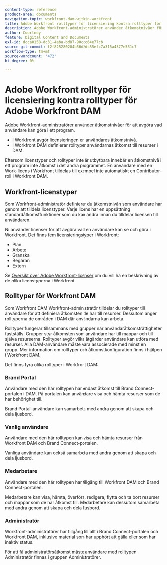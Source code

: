 ```yaml
---
content-type: reference
product-area: documents
navigation-topic: workfront-dam-within-workfront
title: Adobe Workfront rolltyper för licensiering kontra rolltyper för Adobe Workfront DAM
description: Adobe Workfront-administratörer använder åtkomstnivåer för att avgöra vad användare kan göra i ett program.
author: Courtney
feature: Digital Content and Documents
exl-id: dcca0158-dc31-4aba-bd87-90ccc64e77cb
source-git-commit: f2f825280204b56d2dc85efc7a315a4377e551c7
workflow-type: tm+mt
source-wordcount: '472'
ht-degree: 0%

---
```


# Adobe Workfront rolltyper för licensiering kontra rolltyper för Adobe Workfront DAM

Adobe Workfront-administratörer använder åtkomstnivåer för att avgöra vad användare kan göra i ett program.

* I Workfront avgör licensieringen en användares åtkomstnivå.
* I Workfront DAM definierar rolltyper användarnas åtkomst till resurser i DAM.

Eftersom licenstyper och rolltyper inte är utbytbara innebär en åtkomstnivå i ett program inte åtkomst i det andra programmet. En användare med en Work-licens i Workfront tilldelas till exempel inte automatiskt en Contributor-roll i Workfront DAM.

## Workfront-licenstyper

Som Workfront-administratör definierar du åtkomstnivån som användare har genom att tilldela licenstyper. Varje licens har en uppsättning standardåtkomstfunktioner som du kan ändra innan du tilldelar licensen till användaren. 

Ni använder licenser för att avgöra vad en användare kan se och göra i Workfront. Det finns fem licensieringstyper i Workfront:

* Plan
* Arbete
* Granska
* Begäran
* Extern

Se [Översikt över Adobe Workfront-licenser](../../administration-and-setup/add-users/access-levels-and-object-permissions/wf-licenses.md) om du vill ha en beskrivning av de olika licenstyperna i Workfront.

## Rolltyper för Workfront DAM

Som Workfront DAM Workfront-administratör tilldelar du rolltyper till användare för att definiera åtkomsten de har till resurser. Dessutom anger rolltyperna de områden i DAM där användarna kan arbeta.

Rolltyper fungerar tillsammans med grupper när användaråtkomsträttigheter fastställs. Grupper styr åtkomsten som användare har till mappar och till själva resurserna. Rolltyper avgör vilka åtgärder användare kan utföra med resurser. Alla DAM-användare måste vara associerade med minst en grupp. Mer information om rolltyper och åtkomstkonfiguration finns i hjälpen i Workfront DAM.

Det finns fyra olika rolltyper i Workfront DAM:

### Brand Portal

Användare med den här rolltypen har endast åtkomst till Brand Connect-portalen i DAM. På portalen kan användare visa och hämta resurser som de har behörighet till.

Brand Portal-användare kan samarbeta med andra genom att skapa och dela ljusbord.

### Vanlig användare

Användare med den här rolltypen kan visa och hämta resurser från Workfront DAM och Brand Connect-portalen.

Vanliga användare kan också samarbeta med andra genom att skapa och dela ljusbord.

### Medarbetare

Användare med den här rolltypen har tillgång till Workfront DAM och Brand Connect-portalen.

Medarbetare kan visa, hämta, överföra, redigera, flytta och ta bort resurser och mappar som de har åtkomst till. Medarbetare kan dessutom samarbeta med andra genom att skapa och dela ljusbord. 

### Administratör

Workfront-administratörer har tillgång till allt i Brand Connect-portalen och Workfront DAM, inklusive material som har upphört att gälla eller som har inaktiv status.

För att få administratörsåtkomst måste användare med rolltypen Administratör finnas i gruppen Administratörer.
